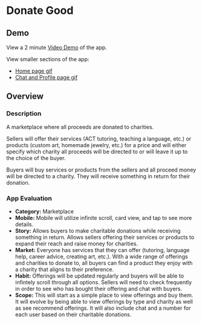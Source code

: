 # Donate Good

## Demo
View a 2 minute [Video Demo](https://youtu.be/ltUCjAmkABA) of the app.

View smaller sections of the app:
- [Home page gif](./HomePage.gif)
- [Chat and Profile page gif](./ChatProfile.gif)


## Overview
### Description
A marketplace where all proceeds are donated to charities. 

Sellers will offer their services (ACT tutoring, teaching a language, etc.) or products (custom art, homemade jewelry, etc.) for a price and will either specify which charity all proceeds will be directed to or will leave it up to the choice of the buyer.

Buyers will buy services or products from the sellers and all proceed money will be directed to a charity. They will receive something in return for their donation.

### App Evaluation
- **Category:** Marketplace
- **Mobile:** Mobile will utilize infinite scroll, card view, and tap to see more details.
- **Story:** Allows buyers to make charitable donations while receiving something in return. Allows sellers offering their services or products to expand their reach and raise money for charities.
- **Market:** Everyone has services that they can offer (tutoring, language help, career advice, creating art, etc.). With a wide range of offerings and charities to donate to, all buyers can find a product they enjoy with a charity that aligns to their preference.
- **Habit:** Offerings will be updated regularly and buyers will be able to infintely scroll through all options. Sellers will need to check frequently in order to see who has bought their offering and chat with buyers.
- **Scope:** This will start as a simple place to view offerings and buy them. It will evolve by being able to view offerings by type and charity as well as see recommend offerings. It will also include chat and a number for each user based on their charitable donations.

